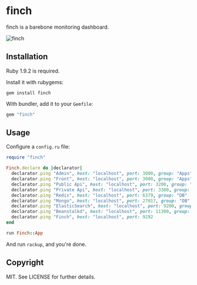 # finch

finch is a barebone monitoring dashboard.

![finch](https://raw.github.com/chatgris/finch/master/example/finch.jpg)

## Installation

Ruby 1.9.2 is required.

Install it with rubygems:

``` shell
gem install finch
```

With bundler, add it to your `Gemfile`:

``` ruby
gem "finch"
```

## Usage

Configure a `config.ru` file:

``` ruby
require "finch"

Finch.declare do |declarator|
  declarator.ping "Admin", host: "localhost", port: 3000, group: "Apps"
  declarator.ping "Front", host: "localhost", port: 3000, group: "Apps"
  declarator.ping "Public Api", host: "localhost", port: 3200, group: "Api"
  declarator.ping "Private Api", host: "localhost", port: 3300, group: "Api"
  declarator.ping "Redis", host: "localhost", port: 6379, group: "DB"
  declarator.ping "Mongo", host: "localhost", port: 27017, group: "DB"
  declarator.ping "ElasticSearch", host: "localhost", port: 9200, group: "DB"
  declarator.ping "Beanstalkd", host: "localhost", port: 11300, group: "Messaging"
  declarator.ping "Finch", host: "localhost", port: 9292
end

run Finch::App
```

And run `rackup`, and you're done.


## Copyright

MIT. See LICENSE for further details.
